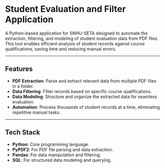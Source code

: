 # Student Evaluation and Filter Application  

A Python-based application for SNHU-SETA designed to automate the extraction, filtering, and modeling of student evaluation data from PDF files. This tool enables efficient analysis of student records against course qualifications, saving time and reducing manual errors.  

---

## Features  
- **PDF Extraction**: Parse and extract relevant data from multiple PDF files in a folder.  
- **Data Filtering**: Filter records based on specific course qualifications.  
- **Data Modeling**: Structure and organize the extracted data for seamless evaluation.  
- **Automation**: Process thousands of student records at a time, eliminating repetitive manual tasks.  

---

## Tech Stack  
- **Python**: Core programming language.  
- **PyPDF2**: For PDF file parsing and data extraction.  
- **Pandas**: For data manipulation and filtering.  
- **SQL**: For structured data modeling and querying.  
